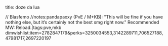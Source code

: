 title: doze da lua

//  Blasfemo
//notes:pandapaxxy (PvE / M+KB): "This will be fine if you have nothing else, but it’s certainly not the best smg right now." Recommended MW: Reload.|tags:pve,mkb
dimwishlist:item=2782847179&perks=3250034553,3142289711,706527188,47981717,2697220197
